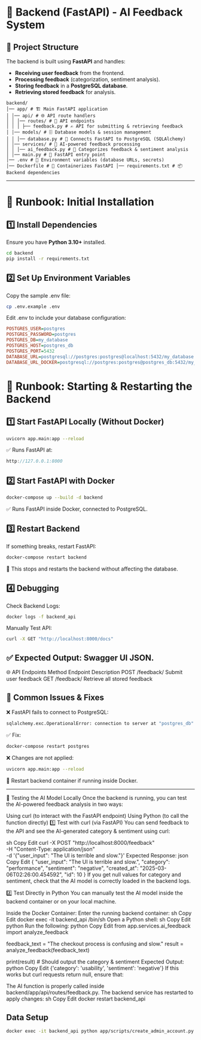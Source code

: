 # 🧠 Backend (FastAPI) - AI Feedback System

## 📂 Project Structure
The backend is built using **FastAPI** and handles:
- **Receiving user feedback** from the frontend.
- **Processing feedback** (categorization, sentiment analysis).
- **Storing feedback** in a **PostgreSQL database**.
- **Retrieving stored feedback** for analysis.

```
backend/ 
│── app/ # 🏗️ Main FastAPI application 
│ │── api/ # 🌐 API route handlers 
│ │ │── routes/ # 🚏 API endpoints 
│ │ │ ├── feedback.py # ✍️ API for submitting & retrieving feedback 
│ │── models/ # 🗄️ Database models & session management 
│ │ │── database.py # 🔗 Connects FastAPI to PostgreSQL (SQLAlchemy) 
│ │── services/ # 🤖 AI-powered feedback processing 
│ │ │── ai_feedback.py # 🧠 Categorizes feedback & sentiment analysis 
│ │── main.py # 🚀 FastAPI entry point 
│── .env # 🔐 Environment variables (database URLs, secrets) 
│── Dockerfile # 🐳 Containerizes FastAPI │── requirements.txt # 📦 Backend dependencies
```

---

# 🚀 **Runbook: Initial Installation**

## **1️⃣ Install Dependencies**
Ensure you have **Python 3.10+** installed.

```bash
cd backend
pip install -r requirements.txt
```

## 2️⃣ Set Up Environment Variables

Copy the sample .env file:

```bash
cp .env.example .env
```

Edit .env to include your database configuration:

```ini
POSTGRES_USER=postgres
POSTGRES_PASSWORD=postgres
POSTGRES_DB=my_database
POSTGRES_HOST=postgres_db
POSTGRES_PORT=5432
DATABASE_URL=postgresql://postgres:postgres@localhost:5432/my_database
DATABASE_URL_DOCKER=postgresql://postgres:postgres@postgres_db:5432/my_database
```

# 🏁 Runbook: Starting & Restarting the Backend

## 1️⃣ Start FastAPI Locally (Without Docker)

```bash
uvicorn app.main:app --reload
```
✅ Runs FastAPI at:

```cpp
http://127.0.0.1:8000
```

## 2️⃣ Start FastAPI with Docker

```bash
docker-compose up --build -d backend
```
✅ Runs FastAPI inside Docker, connected to PostgreSQL.

## 3️⃣ Restart Backend

If something breaks, restart FastAPI:

```bash
docker-compose restart backend
```
📌 This stops and restarts the backend without affecting the database.

## 4️⃣ Debugging

Check Backend Logs:
```bash
docker logs -f backend_api
```

Manually Test API:
```bash
curl -X GET "http://localhost:8000/docs"
```
## ✅ Expected Output: Swagger UI JSON.

🌐 API Endpoints
Method	Endpoint	Description
POST	/feedback/	Submit user feedback
GET	/feedback/	Retrieve all stored feedback

## 🎯 Common Issues & Fixes

❌ FastAPI fails to connect to PostgreSQL:
```bash
sqlalchemy.exc.OperationalError: connection to server at "postgres_db" failed
```
✅ Fix:
```bash
docker-compose restart postgres
```

❌ Changes are not applied:
```bash
uvicorn app.main:app --reload
```
📌 Restart backend container if running inside Docker.

---

🧪 Testing the AI Model Locally
Once the backend is running, you can test the AI-powered feedback analysis in two ways:

Using curl (to interact with the FastAPI endpoint)
Using Python (to call the function directly)
1️⃣ Test with curl (via FastAPI)
You can send feedback to the API and see the AI-generated category & sentiment using curl:

sh
Copy
Edit
curl -X POST "http://localhost:8000/feedback" \
     -H "Content-Type: application/json" \
     -d '{"user_input": "The UI is terrible and slow."}'
Expected Response:
json
Copy
Edit
{
  "user_input": "The UI is terrible and slow.",
  "category": "performance",
  "sentiment": "negative",
  "created_at": "2025-03-06T02:26:00.454592",
  "id": 10
}
If you get null values for category and sentiment, check that the AI model is correctly loaded in the backend logs.

2️⃣ Test Directly in Python
You can manually test the AI model inside the backend container or on your local machine.

Inside the Docker Container:
Enter the running backend container:
sh
Copy
Edit
docker exec -it backend_api /bin/sh
Open a Python shell:
sh
Copy
Edit
python
Run the following:
python
Copy
Edit
from app.services.ai_feedback import analyze_feedback

feedback_text = "The checkout process is confusing and slow."
result = analyze_feedback(feedback_text)

print(result)  # Should output the category & sentiment
Expected Output:
python
Copy
Edit
{'category': 'usability', 'sentiment': 'negative'}
If this works but curl requests return null, ensure that:

The AI function is properly called inside backend/app/api/routes/feedback.py.
The backend service has restarted to apply changes:
sh
Copy
Edit
docker restart backend_api

## Data Setup

```sh
docker exec -it backend_api python app/scripts/create_admin_account.py
```